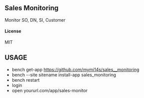 ## Sales Monitoring

Monitor SO, DN, SI, Customer

#### License

MIT

## USAGE
- bench get-app https://github.com/mymi14s/sales__monitoring
- bench --site sitename install-app sales_monitoring
- bench restart
- login
- open yoururl.com/app/sales-monitor
